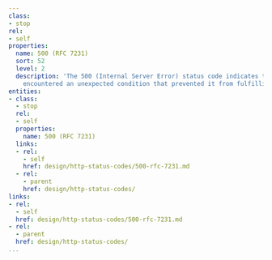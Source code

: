 ```yaml
---
class:
- stop
rel:
- self
properties:
  name: 500 (RFC 7231)
  sort: 52
  level: 2
  description: 'The 500 (Internal Server Error) status code indicates that the server
    encountered an unexpected condition that prevented it from fulfilling the request. '
entities:
- class:
  - stop
  rel:
  - self
  properties:
    name: 500 (RFC 7231)
  links:
  - rel:
    - self
    href: design/http-status-codes/500-rfc-7231.md
  - rel:
    - parent
    href: design/http-status-codes/
links:
- rel:
  - self
  href: design/http-status-codes/500-rfc-7231.md
- rel:
  - parent
  href: design/http-status-codes/
...
```

